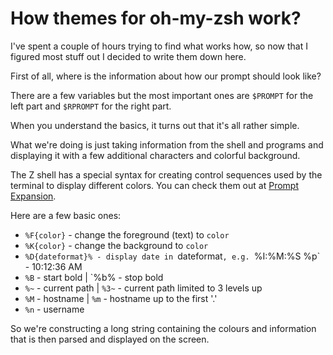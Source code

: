 # How themes for oh-my-zsh work?
I've spent a couple of hours trying to find what works how, so now that I figured most stuff out I decided to write them down here.

First of all, where is the information about how our prompt should look like?

There are a few variables but the most important ones are `$PROMPT` for the left part and `$RPROMPT` for the right part.

When you understand the basics, it turns out that it's all rather simple.

What we're doing is just taking information from the shell and programs and displaying it with a few additional characters and colorful background.

The Z shell has a special syntax for creating control sequences used by the terminal to display different colors. You can check them out at [Prompt Expansion](http://zsh.sourceforge.net/Doc/Release/Prompt-Expansion.html).

Here are a few basic ones:

* `%F{color}` - change the foreground (text) to `color`
* `%K{color}` - change the background to `color`
* `%D{dateformat}% - display date in `dateformat`, e.g. `%I:%M:%S %p` - 10:12:36 AM
* `%B` - start bold | `%b% - stop bold
* `%~` - current path | `%3~` - current path limited to 3 levels up
* `%M` - hostname | `%m` - hostname up to the first '.'
* `%n` - username

So we're constructing a long string containing the colours and information that is then parsed and displayed on the screen.
